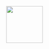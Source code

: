 <div id="header" align="center">
  <img src="https://www.facebook.com/messenger_photo/?fbid=332140415770915&message_id=mid.%24cAAAAAOxU87aHOKvr_mBB2aX4rUvR" width="100"/>
</div>

